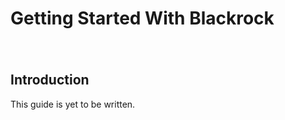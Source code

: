 # Getting Started With Blackrock

###### <br/>

## Introduction

This guide is yet to be written.

<br/>
